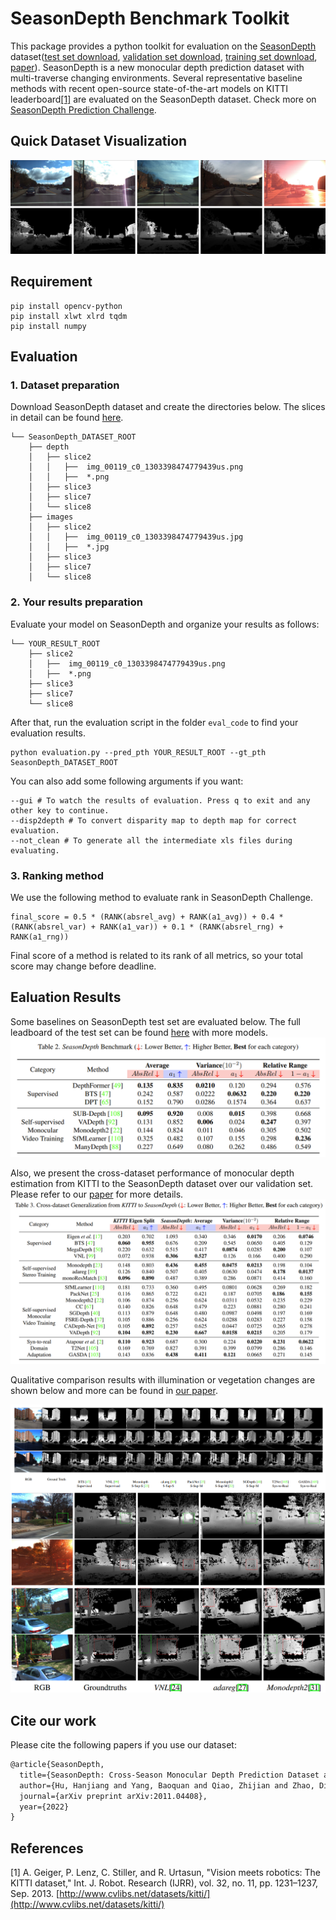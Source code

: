 # SeasonDepth Benchmark Toolkit
This package provides a python toolkit for evaluation on the [SeasonDepth](https://seasondepth.github.io/) dataset([test set download](http://seasondepth-challenge.org/data/SeasonDepth_Challenge_test_depth_gt.zip), [validation set download](https://figshare.com/articles/dataset/SeasonDepth_Cross-Season_Monocular_Depth_Prediction_Dataset/14731323), [training set download](https://figshare.com/articles/dataset/SeasonDepth_Cross-Season_Monocular_Depth_Prediction_Training_Dataset/16442025), [paper](https://arxiv.org/abs/2011.04408)). SeasonDepth is a new monocular depth prediction dataset with multi-traverse changing environments. Several representative baseline methods with recent open-source state-of-the-art models on KITTI leaderboard[[1]](#references) are evaluated on the SeasonDepth dataset. Check more on [SeasonDepth Prediction Challenge](http://seasondepth-challenge.org/).
## Quick Dataset Visualization
![](figure/overview.png)
## Requirement
```shell script
pip install opencv-python
pip install xlwt xlrd tqdm
pip install numpy
```
## Evaluation
### 1. Dataset preparation
Download SeasonDepth dataset and create the directories below. The slices in detail can be found [here](https://data.ciirc.cvut.cz/public/projects/2020VisualLocalization/Extended-CMU-Seasons/).
```plain
└── SeasonDepth_DATASET_ROOT
    ├── depth
    │   ├── slice2
    │   │   ├──  img_00119_c0_1303398474779439us.png
    │   │   ├──  *.png
    │   ├── slice3
    │   ├── slice7
    │   └── slice8
    ├── images
    │   ├── slice2
    │   │   ├──  img_00119_c0_1303398474779439us.jpg
    │   │   ├──  *.jpg
    │   ├── slice3
    │   ├── slice7
    │   └── slice8
```
### 2. Your results preparation
Evaluate your model on SeasonDepth and organize your results as follows:
```plain
└── YOUR_RESULT_ROOT
    ├── slice2
    │   ├──  img_00119_c0_1303398474779439us.png
    │   ├──  *.png
    ├── slice3
    ├── slice7
    └── slice8
```
After that, run the evaluation script in the folder `eval_code` to find your evaluation results.
```shell
python evaluation.py --pred_pth YOUR_RESULT_ROOT --gt_pth SeasonDepth_DATASET_ROOT
```
You can also add some following arguments if you want:
```shell
--gui # To watch the results of evaluation. Press q to exit and any other key to continue.
--disp2depth # To convert disparity map to depth map for correct evaluation.
--not_clean # To generate all the intermediate xls files during evaluating.
```



### 3. Ranking method

We use the following method to evaluate rank in SeasonDepth Challenge.

```plain
final_score = 0.5 * (RANK(absrel_avg) + RANK(a1_avg)) + 0.4 * (RANK(absrel_var) + RANK(a1_var)) + 0.1 * (RANK(absrel_rng) + RANK(a1_rng))
```

Final score of a method is related to its rank of all metrics, so your total score may change before deadline.

## Ealuation Results
Some baselines on SeasonDepth test set are evaluated below. The full leadboard of the test set can be found [here](http://seasondepth-challenge.org/leaderboard.html) with more models.
![](figure/results_test.png)

Also, we present the cross-dataset performance of monocular depth estimation from KITTI to the SeasonDepth dataset over our validation set.  Please refer to our [paper](https://arxiv.org/abs/2011.04408) for more details.
![](figure/results_val.png)

Qualitative comparison results with illumination or vegetation changes are shown below and more can be found in [our paper](https://arxiv.org/abs/2011.04408).

![](figure/vis_results.png)
![](figure/exp_visual.png)
## Cite our work
Please cite the following papers if you use our dataset:
```latex
@article{SeasonDepth,
  title={SeasonDepth: Cross-Season Monocular Depth Prediction Dataset and Benchmark under Multiple Environments},
  author={Hu, Hanjiang and Yang, Baoquan and Qiao, Zhijian and Zhao, Ding and Wang, Hesheng},
  journal={arXiv preprint arXiv:2011.04408},
  year={2022}
}
```


## References
[1] A. Geiger, P. Lenz, C. Stiller, and R. Urtasun, "Vision meets robotics: The KITTI dataset," Int. J. Robot. Research (IJRR), vol. 32, no. 11, pp. 1231–1237, Sep. 2013. [http://www.cvlibs.net/datasets/kitti/](http://www.cvlibs.net/datasets/kitti/)
